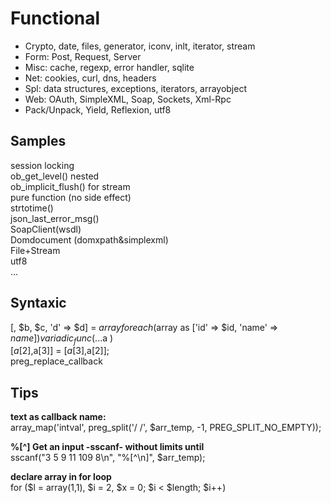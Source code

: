 # Functional

- Crypto, date, files, generator, iconv, inlt, iterator, stream
- Form: Post, Request, Server
- Misc: cache, regexp, error handler, sqlite
- Net: cookies, curl, dns, headers
- Spl: data structures, exceptions, iterators, arrayobject
- Web: OAuth, SimpleXML, Soap, Sockets, Xml-Rpc
- Pack/Unpack, Yield, Reflexion, utf8

Samples
---
session locking  
ob_get_level() nested  
ob_implicit_flush() for stream  
pure function (no side effect)  
strtotime()  
json_last_error_msg()  
SoapClient(wsdl)  
Domdocument (domxpath&simplexml)  
File+Stream  
utf8  
... 

Syntaxic
---
[, $b, $c, 'd' => $d] = $array   
foreach ($array as ['id' => $id, 'name' => $name])     
variadic_func( ...$a )  
[$a[2],$a[3]] = [$a[3],$a[2]];   
preg_replace_callback   

Tips
--- 
**text as callback name:**      
array_map('intval', preg_split('/ /', $arr_temp, -1, PREG_SPLIT_NO_EMPTY)); 

**%[^<char>] Get an input -sscanf- without limits until <char>**  
sscanf("3 5 9 11 109 8\n", "%[^\n]", $arr_temp);  

**declare array in for loop**  
for ($l = array(1,1), $i = 2, $x = 0; $i < $length; $i++)     
